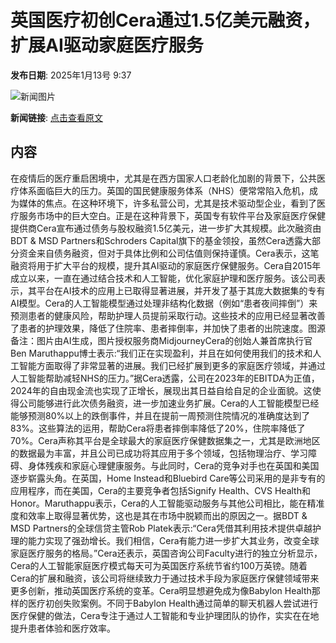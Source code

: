 # 英国医疗初创Cera通过1.5亿美元融资，扩展AI驱动家庭医疗服务

**发布日期**: 2025年1月13号 9:37

![新闻图片](https://pic.chinaz.com/picmap/thumb/202307051434452205_0.jpg)

**新闻链接**: [点击查看原文](https://www.aibase.com/zh/news/14644)

## 内容

在疫情后的医疗重启困境中，尤其是在西方国家人口老龄化加剧的背景下，公共医疗体系面临巨大的压力。英国的国民健康服务体系（NHS）便常常陷入危机，成为媒体的焦点。在这种环境下，许多私营公司，尤其是技术驱动型企业，看到了医疗服务市场中的巨大空白。正是在这种背景下，英国专有软件平台及家庭医疗保健提供商Cera宣布通过债务与股权融资1.5亿美元，进一步扩大其规模。此次融资由BDT & MSD Partners和Schroders Capital旗下的基金领投，虽然Cera透露大部分资金来自债务融资，但对于具体比例和公司估值则保持谨慎。Cera表示，这笔融资将用于扩大平台的规模，提升其AI驱动的家庭医疗保健服务。Cera自2015年成立以来，一直在通过结合技术和人工智能，优化家庭护理和医疗服务。该公司表示，其平台在AI技术的应用上已取得显著进展，并开发了基于其庞大数据集的专有AI模型。Cera的人工智能模型通过处理非结构化数据（例如“患者夜间摔倒”）来预测患者的健康风险，帮助护理人员提前采取行动。这些技术的应用已经显著改善了患者的护理效果，降低了住院率、患者摔倒率，并加快了患者的出院速度。图源备注：图片由AI生成，图片授权服务商MidjourneyCera的创始人兼首席执行官Ben Maruthappu博士表示:“我们正在实现盈利，并且在如何使用我们的技术和人工智能方面取得了非常显著的进展。我们已经扩展到更多的家庭医疗领域，并通过人工智能帮助减轻NHS的压力。”据Cera透露，公司在2023年的EBITDA为正值，2024年的自由现金流也实现了正增长，展现出其日益自给自足的企业面貌。这使得公司能够进行此次债务融资，进一步加速业务扩展。Cera的人工智能模型已经能够预测80%以上的跌倒事件，并且在提前一周预测住院情况的准确度达到了83%。这些算法的运用，帮助Cera将患者摔倒率降低了20%，住院率降低了70%。Cera声称其平台是全球最大的家庭医疗保健数据集之一，尤其是欧洲地区的数据最为丰富，并且公司已成功将其应用于多个领域，包括物理治疗、学习障碍、身体残疾和家庭心理健康服务。与此同时，Cera的竞争对手也在英国和美国逐步崭露头角。在英国，Home Instead和Bluebird Care等公司采用的是非专有的应用程序，而在美国，Cera的主要竞争者包括Signify Health、CVS Health和Honor。Maruthappu表示，Cera的人工智能驱动服务与其他公司相比，能在精准度和效率上取得显著优势，这也是其在市场中脱颖而出的原因之一。据BDT & MSD Partners的全球信贷主管Rob Platek表示:“Cera凭借其利用技术提供卓越护理的能力实现了强劲增长。我们相信，Cera有能力进一步扩大其业务，改变全球家庭医疗服务的格局。”Cera还表示，英国咨询公司Faculty进行的独立分析显示，Cera的人工智能家庭医疗模式每天可为英国医疗系统节省约100万英镑。随着Cera的扩展和融资，该公司将继续致力于通过技术手段为家庭医疗保健领域带来更多创新，推动英国医疗系统的变革。Cera明显想避免成为像Babylon Health那样的医疗初创失败案例。不同于Babylon Health通过简单的聊天机器人尝试进行医疗保健的做法，Cera专注于通过人工智能和专业护理团队的协作，实实在在地提升患者体验和医疗效率。
